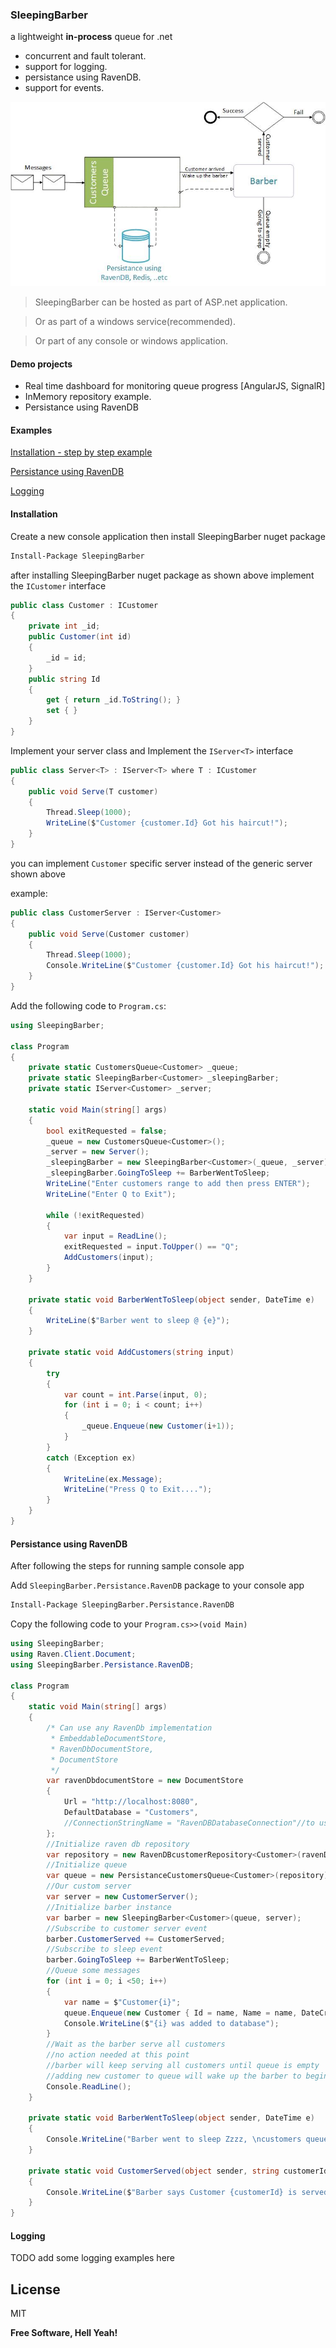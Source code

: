 ### SleepingBarber
a lightweight **in-process** queue for .net
  - concurrent and fault tolerant.
  - support for logging.
  - persistance using RavenDB.
  - support for events.

![Alt text](https://github.com/sameralrawi/sleepingbarber/raw/364ba9a945b703bc7e667f10b6bfdf007f49a648/diagram.jpg)

> SleepingBarber can be hosted as part of ASP.net application.

> Or as part of a windows service(recommended).

> Or part of any console or windows application.


#### Demo projects
* Real time dashboard for monitoring queue progress [AngularJS, SignalR]
* InMemory repository example.
* Persistance using RavenDB

#### Examples
[Installation - step by step example](#install)

[Persistance using RavenDB](#persistance)

[Logging](#logging)


#### Installation<a name="install"></a>
Create a new console application then install SleepingBarber nuget package
```sh
Install-Package SleepingBarber
```
after installing SleepingBarber nuget package as shown above
implement the `ICustomer` interface
```csharp
public class Customer : ICustomer
{
    private int _id;
    public Customer(int id)
    {
        _id = id;
    }
    public string Id
    {
        get { return _id.ToString(); }
        set { }
    }
}
```
Implement your server class and Implement the `IServer<T>` interface
```csharp
public class Server<T> : IServer<T> where T : ICustomer
{
    public void Serve(T customer)
    {
        Thread.Sleep(1000);
        WriteLine($"Customer {customer.Id} Got his haircut!");
    }
}
```
you can implement `Customer` specific server instead of the generic server shown above

example:
```csharp
public class CustomerServer : IServer<Customer>
{
    public void Serve(Customer customer)
    {
        Thread.Sleep(1000);
        Console.WriteLine($"Customer {customer.Id} Got his haircut!");
    }
}
```

Add the following code to `Program.cs`:
```csharp
using SleepingBarber;

class Program
{
    private static CustomersQueue<Customer> _queue;
    private static SleepingBarber<Customer> _sleepingBarber;
    private static IServer<Customer> _server;

    static void Main(string[] args)
    {
        bool exitRequested = false;
        _queue = new CustomersQueue<Customer>();
        _server = new Server();
        _sleepingBarber = new SleepingBarber<Customer>(_queue, _server);
        _sleepingBarber.GoingToSleep += BarberWentToSleep;
        WriteLine("Enter customers range to add then press ENTER");
        WriteLine("Enter Q to Exit");
        
        while (!exitRequested)
        {
            var input = ReadLine();
            exitRequested = input.ToUpper() == "Q";
            AddCustomers(input);
        }
    }

    private static void BarberWentToSleep(object sender, DateTime e)
    {
        WriteLine($"Barber went to sleep @ {e}");
    }

    private static void AddCustomers(string input)
    {
        try
        {
            var count = int.Parse(input, 0);
            for (int i = 0; i < count; i++)
            {
                _queue.Enqueue(new Customer(i+1));
            }
        }
        catch (Exception ex)
        {
            WriteLine(ex.Message);
            WriteLine("Press Q to Exit....");
        }
    }
}
```

#### Persistance using RavenDB <a name="install"></a>
After following the steps for running sample console app

Add `SleepingBarber.Persistance.RavenDB` package to your console app
```sh
Install-Package SleepingBarber.Persistance.RavenDB
```
Copy the following code to your `Program.cs>>(void Main)`

```csharp
using SleepingBarber;
using Raven.Client.Document;
using SleepingBarber.Persistance.RavenDB;

class Program
{
    static void Main(string[] args)
    {
        /* Can use any RavenDb implementation
         * EmbeddableDocumentStore, 
         * RavenDbDocumentStore,
         * DocumentStore
         */
        var ravenDbdocumentStore = new DocumentStore
        {
            Url = "http://localhost:8080",
            DefaultDatabase = "Customers",
            //ConnectionStringName = "RavenDBDatabaseConnection"//to use a connection string from the App.config
        };
        //Initialize raven db repository
        var repository = new RavenDBcustomerRepository<Customer>(ravenDbdocumentStore);
        //Initialize queue
        var queue = new PersistanceCustomersQueue<Customer>(repository);
        //Our custom server
        var server = new CustomerServer();
        //Initialize barber instance
        var barber = new SleepingBarber<Customer>(queue, server);
        //Subscribe to customer server event
        barber.CustomerServed += CustomerServed;
        //Subscribe to sleep event
        barber.GoingToSleep += BarberWentToSleep;
        //Queue some messages
        for (int i = 0; i <50; i++)
        {
            var name = $"Customer{i}";
            queue.Enqueue(new Customer { Id = name, Name = name, DateCreate = DateTime.Now });
            Console.WriteLine($"{i} was added to database");
        }
        //Wait as the barber serve all customers
        //no action needed at this point
        //barber will keep serving all customers until queue is empty
        //adding new customer to queue will wake up the barber to begin serving again
        Console.ReadLine();
    }

    private static void BarberWentToSleep(object sender, DateTime e)
    {
        Console.WriteLine("Barber went to sleep Zzzz, \ncustomers queue is empty.");
    }

    private static void CustomerServed(object sender, string customerId)
    {
        Console.WriteLine($"Barber says Customer {customerId} is served.");
    }
}
```

#### Logging <a name="logging"></a>

TODO add some logging examples here

License
----

MIT

**Free Software, Hell Yeah!**

